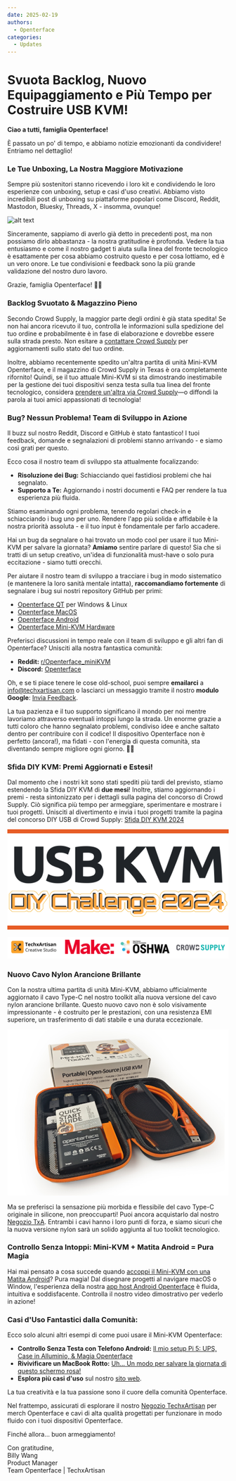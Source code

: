 ```yaml
---
date: 2025-02-19
authors:
  - Openterface
categories:
  - Updates
---
```


# Svuota Backlog, Nuovo Equipaggiamento e Più Tempo per Costruire USB KVM!

**Ciao a tutti, famiglia Openterface!**

È passato un po' di tempo, e abbiamo notizie emozionanti da condividere! Entriamo nel dettaglio!

### Le Tue Unboxing, La Nostra Maggiore Motivazione

Sempre più sostenitori stanno ricevendo i loro kit e condividendo le loro esperienze con unboxing, setup e casi d'uso creativi. Abbiamo visto incredibili post di unboxing su piattaforme popolari come Discord, Reddit, Mastodon, Bluesky, Threads, X - insomma, ovunque!

![alt text](pic/250219-sharing.gif)

Sinceramente, sappiamo di averlo già detto in precedenti post, ma non possiamo dirlo abbastanza - la nostra gratitudine è profonda. Vedere la tua entusiasmo e come il nostro gadget ti aiuta sulla linea del fronte tecnologico è esattamente per cosa abbiamo costruito questo e per cosa lottiamo, ed è un vero onore. Le tue condivisioni e feedback sono la più grande validazione del nostro duro lavoro.

Grazie, famiglia Openterface! 🚀💙

### **Backlog Svuotato & Magazzino Pieno**

Secondo Crowd Supply, la maggior parte degli ordini è già stata spedita! Se non hai ancora ricevuto il tuo, controlla le informazioni sulla spedizione del tuo ordine e probabilmente è in fase di elaborazione e dovrebbe essere sulla strada presto. Non esitare a [contattare Crowd Supply](https://www.crowdsupply.com/contact) per aggiornamenti sullo stato del tuo ordine.

Inoltre, abbiamo recentemente spedito un'altra partita di unità Mini-KVM Openterface, e il magazzino di Crowd Supply in Texas è ora completamente rifornito! Quindi, se il tuo attuale Mini-KVM si sta dimostrando inestimabile per la gestione dei tuoi dispositivi senza testa sulla tua linea del fronte tecnologico, considera [prendere un'altra via Crowd Supply](https://www.crowdsupply.com/techxartisan/openterface-mini-kvm)—o diffondi la parola ai tuoi amici appassionati di tecnologia!

### **Bug? Nessun Problema! Team di Sviluppo in Azione**  

Il buzz sul nostro Reddit, Discord e GitHub è stato fantastico! I tuoi feedback, domande e segnalazioni di problemi stanno arrivando - e siamo così grati per questo.

Ecco cosa il nostro team di sviluppo sta attualmente focalizzando:

- **Risoluzione dei Bug:** Schiacciando quei fastidiosi problemi che hai segnalato.  
- **Supporto a Te:** Aggiornando i nostri documenti e FAQ per rendere la tua esperienza più fluida.  

Stiamo esaminando ogni problema, tenendo regolari check-in e schiacciando i bug uno per uno. Rendere l'app più solida e affidabile è la nostra priorità assoluta - e il tuo input è fondamentale per farlo accadere.  

Hai un bug da segnalare o hai trovato un modo cool per usare il tuo Mini-KVM per salvare la giornata? **Amiamo** sentire parlare di questo! Sia che si tratti di un setup creativo, un'idea di funzionalità must-have o solo pura eccitazione - siamo tutti orecchi.  

Per aiutare il nostro team di sviluppo a tracciare i bug in modo sistematico (e mantenere la loro sanità mentale intatta), **raccomandiamo fortemente** di segnalare i bug sui nostri repository GitHub per primi:

- [Openterface QT](https://github.com/TechxArtisanStudio/Openterface_QT) per Windows & Linux
- [Openterface MacOS](https://github.com/TechxArtisanStudio/Openterface_MacOS)
- [Openterface Android](https://github.com/TechxArtisanStudio/Openterface_Android)
- [Openterface Mini-KVM Hardware](https://github.com/TechxArtisanStudio/Openterface_Mini-KVM_Hardware)

Preferisci discussioni in tempo reale con il team di sviluppo e gli altri fan di Openterface? Unisciti alla nostra fantastica comunità:

- **Reddit:** [r/Openterface_miniKVM](https://openterface.com/reddit)  
- **Discord:** [Openterface](https://openterface.com/discord)  

Oh, e se ti piace tenere le cose old-school, puoi sempre **emailarci** a info@techxartisan.com o lasciarci un messaggio tramite il nostro **modulo Google**: [Invia Feedback](https://forms.gle/enVJYFGn6gghEFaJ9).  

La tua pazienza e il tuo supporto significano il mondo per noi mentre lavoriamo attraverso eventuali intoppi lungo la strada. Un enorme grazie a tutti coloro che hanno segnalato problemi, condiviso idee e anche saltato dentro per contribuire con il codice! Il dispositivo Openterface non è perfetto (ancora!), ma fidati - con l'energia di questa comunità, sta diventando sempre migliore ogni giorno. 🚀💙  

### **Sfida DIY KVM: Premi Aggiornati e Estesi!**

Dal momento che i nostri kit sono stati spediti più tardi del previsto, stiamo estendendo la Sfida DIY KVM di **due mesi**! Inoltre, stiamo aggiornando i premi - resta sintonizzato per i dettagli sulla pagina del concorso di Crowd Supply. Ciò significa più tempo per armeggiare, sperimentare e mostrare i tuoi progetti. Unisciti al divertimento e invia i tuoi progetti tramite la pagina del concorso DIY USB di Crowd Supply: [Sfida DIY KVM 2024](https://www.crowdsupply.com/techxartisan/usb-kvm-diy-challenge-2024)

![Sfida DIY KVM 2024](pic/250219-usb-kvm-diy-2024.svg)

![contest-parties](pic/250214-contest-parties.png)

### **Nuovo Cavo Nylon Arancione Brillante**

Con la nostra ultima partita di unità Mini-KVM, abbiamo ufficialmente aggiornato il cavo Type-C nel nostro toolkit alla nuova versione del cavo nylon arancione brillante. Questo nuovo cavo non è solo visivamente impressionante - è costruito per le prestazioni, con una resistenza EMI superiore, un trasferimento di dati stabile e una durata eccezionale.

![Nuovo Toolkit](pic/250214-toolkit-open.jpg)

Ma se preferisci la sensazione più morbida e flessibile del cavo Type-C originale in silicone, non preoccuparti! Puoi ancora acquistarlo dal nostro [Negozio TxA](https://shop.techxartisan.com/products/type-c-cable-with-usb-a-adapter-1-5m-4-11ft-240w-fast-charging-data-transfer-usb2-0). Entrambi i cavi hanno i loro punti di forza, e siamo sicuri che la nuova versione nylon sarà un solido aggiunta al tuo toolkit tecnologico.

### **Controllo Senza Intoppi: Mini-KVM + Matita Android = Pura Magia**

Hai mai pensato a cosa succede quando [accoppi il Mini-KVM con una Matita Android](https://www.reddit.com/r/Openterface_miniKVM/comments/1hnh79n/kicad_is_the_fisrt_software_we_tried_first_with/)? Pura magia! Dal disegnare progetti al navigare macOS o Window, l'esperienza della nostra [app host Android Openterface](https://github.com/TechxArtisanStudio/Openterface_Android) è fluida, intuitiva e soddisfacente. Controlla il nostro video dimostrativo per vederlo in azione!

### **Casi d'Uso Fantastici dalla Comunità:**

Ecco solo alcuni altri esempi di come puoi usare il Mini-KVM Openterface:

- **Controllo Senza Testa con Telefono Android:** [Il mio setup Pi 5: UPS, Case in Alluminio, & Magia Openterface](https://www.reddit.com/r/Openterface_miniKVM/comments/1hrx1j5/my_pi_5_setup_ups_aluminium_case_openterface_magic/)
- **Rivivificare un MacBook Rotto:** [Uh... Un modo per salvare la giornata di questo schermo rosa!](https://www.reddit.com/r/macbookpro/comments/1hwkh64/uh_a_way_to_save_the_day_of_this_pink_screen/)
- **Esplora più casi d'uso** sul nostro [sito web](https://openterface.com/use-cases/).

La tua creatività e la tua passione sono il cuore della comunità Openterface. 

Nel frattempo, assicurati di esplorare il nostro [Negozio TechxArtisan](http://shop.techxartisan.com/) per merch Openterface e cavi di alta qualità progettati per funzionare in modo fluido con i tuoi dispositivi Openterface. 

Finché allora… buon armeggiamento!

Con gratitudine,  
Billy Wang  
Product Manager  
Team Openterface | TechxArtisan